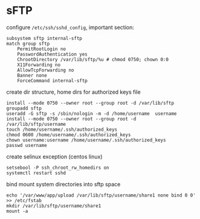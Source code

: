 # sFTP

configure `/etc/ssh/sshd_config`, important section:
```
subsystem sftp internal-sftp
match group sftp
    PermitRootLogin no
    PasswordAuthentication yes
    ChrootDirectory /var/lib/sftp/%u # chmod 0750; chown 0:0
    X11Forwarding no
    AllowTcpForwarding no
    Banner none
    ForceCommand internal-sftp
```

create dir structure, home dirs for authorized keys file
```
install --mode 0750 --owner root --group root -d /var/lib/sftp
groupadd sftp 
useradd -G sftp -s /sbin/nologin -m -d /home/username  username
install --mode 0750 --owner root --group root -d /var/lib/sftp/username
touch /home/username/.ssh/authorized_keys
chmod 0600 /home/username/.ssh/authorized_keys
chown username:username /home/username/.ssh/authorized_keys
passwd username
```

create selinux exception (centos linux)
```
setsebool -P ssh_chroot_rw_homedirs on
systemctl restart sshd
```

bind mount system directories into sftp space
```
echo '/var/www/app/upload /var/lib/sftp/username/share1 none bind 0 0' >> /etc/fstab
mkdir /var/lib/sftp/username/share1
mount -a
```


